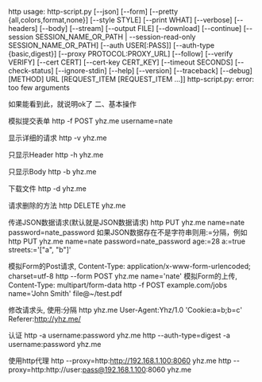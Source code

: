 http
usage: http-script.py [--json] [--form] [--pretty {all,colors,format,none}]
                      [--style STYLE] [--print WHAT] [--verbose] [--headers]
                      [--body] [--stream] [--output FILE] [--download]
                      [--continue]
                      [--session SESSION_NAME_OR_PATH | --session-read-only SESSION_NAME_OR_PATH]
                      [--auth USER[:PASS]] [--auth-type {basic,digest}]
                      [--proxy PROTOCOL:PROXY_URL] [--follow]
                      [--verify VERIFY] [--cert CERT] [--cert-key CERT_KEY]
                      [--timeout SECONDS] [--check-status] [--ignore-stdin]
                      [--help] [--version] [--traceback] [--debug]
                      [METHOD] URL [REQUEST_ITEM [REQUEST_ITEM ...]]
http-script.py: error: too few arguments


如果能看到此，就说明ok了
二、基本操作

模拟提交表单
http -f POST yhz.me username=nate

显示详细的请求
http -v yhz.me

只显示Header
http -h yhz.me

只显示Body
http -b yhz.me

下载文件
http -d yhz.me

请求删除的方法
http DELETE yhz.me

传递JSON数据请求(默认就是JSON数据请求)
http PUT yhz.me name=nate password=nate_password
如果JSON数据存在不是字符串则用:=分隔，例如
http PUT yhz.me name=nate password=nate_password age:=28 a:=true streets:='["a", "b"]'

模拟Form的Post请求, Content-Type: application/x-www-form-urlencoded; charset=utf-8
http --form POST yhz.me name='nate'
模拟Form的上传, Content-Type: multipart/form-data
http -f POST example.com/jobs name='John Smith' file@~/test.pdf

修改请求头, 使用:分隔
http yhz.me  User-Agent:Yhz/1.0  'Cookie:a=b;b=c'  Referer:http://yhz.me/

认证
http -a username:password yhz.me
http --auth-type=digest -a username:password yhz.me

使用http代理
http --proxy=http:http://192.168.1.100:8060 yhz.me
http --proxy=http:http://user:pass@192.168.1.100:8060 yhz.me
